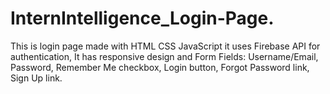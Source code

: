 # InternIntelligence_Login-Page.
This is login page made with HTML CSS JavaScript it uses Firebase API for authentication, It has responsive design and Form Fields: Username/Email, Password, Remember Me checkbox, Login button, Forgot Password link, Sign Up link.
